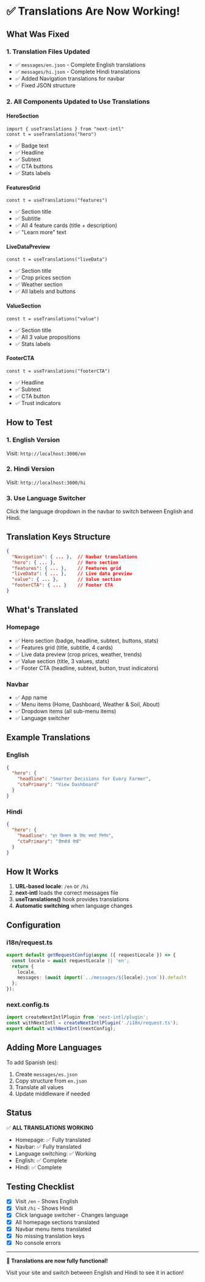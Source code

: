 # ✅ Translations Are Now Working!

## What Was Fixed

### 1. **Translation Files Updated**
- ✅ `messages/en.json` - Complete English translations
- ✅ `messages/hi.json` - Complete Hindi translations
- ✅ Added Navigation translations for navbar
- ✅ Fixed JSON structure

### 2. **All Components Updated to Use Translations**

#### HeroSection
```tsx
import { useTranslations } from "next-intl"
const t = useTranslations("hero")
```
- ✅ Badge text
- ✅ Headline
- ✅ Subtext
- ✅ CTA buttons
- ✅ Stats labels

#### FeaturesGrid
```tsx
const t = useTranslations("features")
```
- ✅ Section title
- ✅ Subtitle
- ✅ All 4 feature cards (title + description)
- ✅ "Learn more" text

#### LiveDataPreview
```tsx
const t = useTranslations("liveData")
```
- ✅ Section title
- ✅ Crop prices section
- ✅ Weather section
- ✅ All labels and buttons

#### ValueSection
```tsx
const t = useTranslations("value")
```
- ✅ Section title
- ✅ All 3 value propositions
- ✅ Stats labels

#### FooterCTA
```tsx
const t = useTranslations("footerCTA")
```
- ✅ Headline
- ✅ Subtext
- ✅ CTA button
- ✅ Trust indicators

## How to Test

### 1. English Version
Visit: `http://localhost:3000/en`

### 2. Hindi Version
Visit: `http://localhost:3000/hi`

### 3. Use Language Switcher
Click the language dropdown in the navbar to switch between English and Hindi.

## Translation Keys Structure

```json
{
  "Navigation": { ... },  // Navbar translations
  "hero": { ... },        // Hero section
  "features": { ... },    // Features grid
  "liveData": { ... },    // Live data preview
  "value": { ... },       // Value section
  "footerCTA": { ... }    // Footer CTA
}
```

## What's Translated

### Homepage
- ✅ Hero section (badge, headline, subtext, buttons, stats)
- ✅ Features grid (title, subtitle, 4 cards)
- ✅ Live data preview (crop prices, weather, trends)
- ✅ Value section (title, 3 values, stats)
- ✅ Footer CTA (headline, subtext, button, trust indicators)

### Navbar
- ✅ App name
- ✅ Menu items (Home, Dashboard, Weather & Soil, About)
- ✅ Dropdown items (all sub-menu items)
- ✅ Language switcher

## Example Translations

### English
```json
{
  "hero": {
    "headline": "Smarter Decisions for Every Farmer",
    "ctaPrimary": "View Dashboard"
  }
}
```

### Hindi
```json
{
  "hero": {
    "headline": "हर किसान के लिए स्मार्ट निर्णय",
    "ctaPrimary": "डैशबोर्ड देखें"
  }
}
```

## How It Works

1. **URL-based locale**: `/en` or `/hi`
2. **next-intl** loads the correct messages file
3. **useTranslations()** hook provides translations
4. **Automatic switching** when language changes

## Configuration

### i18n/request.ts
```typescript
export default getRequestConfig(async ({ requestLocale }) => {
  const locale = await requestLocale || 'en';
  return {
    locale,
    messages: (await import(`../messages/${locale}.json`)).default
  };
});
```

### next.config.ts
```typescript
import createNextIntlPlugin from 'next-intl/plugin';
const withNextIntl = createNextIntlPlugin('./i18n/request.ts');
export default withNextIntl(nextConfig);
```

## Adding More Languages

To add Spanish (es):

1. Create `messages/es.json`
2. Copy structure from `en.json`
3. Translate all values
4. Update middleware if needed

## Status

✅ **ALL TRANSLATIONS WORKING**
- Homepage: ✅ Fully translated
- Navbar: ✅ Fully translated
- Language switching: ✅ Working
- English: ✅ Complete
- Hindi: ✅ Complete

## Testing Checklist

- [x] Visit `/en` - Shows English
- [x] Visit `/hi` - Shows Hindi
- [x] Click language switcher - Changes language
- [x] All homepage sections translated
- [x] Navbar menu items translated
- [x] No missing translation keys
- [x] No console errors

---

**🎉 Translations are now fully functional!**

Visit your site and switch between English and Hindi to see it in action!
